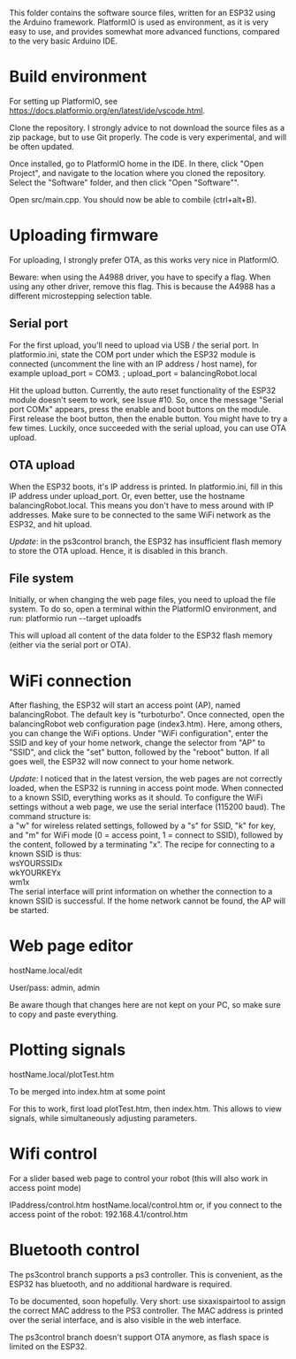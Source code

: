 This folder contains the software source files, written for an ESP32 using the Arduino framework. PlatformIO is used as environment, as it is very easy to use, and provides somewhat more advanced functions, compared to the very basic Arduino IDE. 

# Build environment
For setting up PlatformIO, see https://docs.platformio.org/en/latest/ide/vscode.html. 

Clone the repository. I strongly advice to not download the source files as a zip package, but to use Git properly. The code is very experimental, and will be often updated.

Once installed, go to PlatformIO home in the IDE. In there, click "Open Project", and navigate to the location where you cloned the repository. Select the "Software" folder, and then click "Open "Software"". 

Open src/main.cpp. You should now be able to combile (ctrl+alt+B).

# Uploading firmware
For uploading, I strongly prefer OTA, as this works very nice in PlatformIO.  

Beware: when using the A4988 driver, you have to specify a flag. When using any other driver, remove this flag. This is because the A4988 has a different microstepping selection table. 

## Serial port
For the first upload, you'll need to upload via USB / the serial port. In platformio.ini, state the COM port under which the ESP32 module is connected (uncomment the line with an IP address / host name), for example 
upload_port = COM3. 
; upload_port = balancingRobot.local

Hit the upload button. Currently, the auto reset functionality of the ESP32 module doesn't seem to work, see Issue #10. So, once the message "Serial port COMx" appears, press the enable and boot buttons on the module. First release the boot button, then the enable button. You might have to try a few times. Luckily, once succeeded with the serial upload, you can use OTA upload.

## OTA upload
When the ESP32 boots, it's IP address is printed. In platformio.ini, fill in this IP address under upload_port. Or, even better, use the hostname balancingRobot.local. This means you don't have to mess around with IP addresses. Make sure to be connected to the same WiFi network as the ESP32, and hit upload.

*Update*: in the ps3control branch, the ESP32 has insufficient flash memory to store the OTA upload. Hence, it is disabled in this branch. 

## File system
Initially, or when changing the web page files, you need to upload the file system. To do so, open a terminal within the PlatformIO environment, and run:
platformio run --target uploadfs

This will upload all content of the data folder to the ESP32 flash memory (either via the serial port or OTA).

# WiFi connection
After flashing, the ESP32 will start an access point (AP), named balancingRobot. The default key is "turboturbo". Once connected, open the balancingRobot web configuration page (index3.htm). Here, among others, you can change the WiFi options. Under "WiFi configuration", enter the SSID and key of your home network, change the selector from "AP" to "SSID", and click the "set" button, followed by the "reboot" button. If all goes well, the ESP32 will now connect to your home network. 

*Update:* I noticed that in the latest version, the web pages are not correctly loaded, when the ESP32 is running in access point mode. When connected to a known SSID, everything works as it should.
To configure the WiFi settings without a web page, we use the serial interface (115200 baud). 
The command structure is: \
a "w" for wireless related settings, followed by a "s" for SSID, "k" for key, and "m" for WiFi mode (0 = access point, 1 = connect to SSID), followed by the content, followed by a terminating "x". The recipe for connecting to a known SSID is thus:\
wsYOURSSIDx\
wkYOURKEYx\
wm1x\
The serial interface will print information on whether the connection to a known SSID is successful. If the home network cannot be found, the AP will be started.

# Web page editor
hostName.local/edit

User/pass: admin, admin

Be aware though that changes here are not kept on your PC, so make sure to copy and paste everything.

# Plotting signals
hostName.local/plotTest.htm

To be merged into index.htm at some point

For this to work, first load plotTest.htm, then index.htm. This allows to view signals, while simultaneously adjusting parameters. 

# Wifi control
For a slider based web page to control your robot (this will also work in access point mode)

IPaddress/control.htm
hostName.local/control.htm
or, if you connect to the access point of the robot: 192.168.4.1/control.htm

# Bluetooth control
The ps3control branch supports a ps3 controller. This is convenient, as the ESP32 has bluetooth, and no additional hardware is required. 

To be documented, soon hopefully. Very short: use sixaxispairtool to assign the correct MAC address to the PS3 controller. The MAC address is printed over the serial interface, and is also visible in the web interface. 

The ps3control branch doesn't support OTA anymore, as flash space is limited on the ESP32. 

